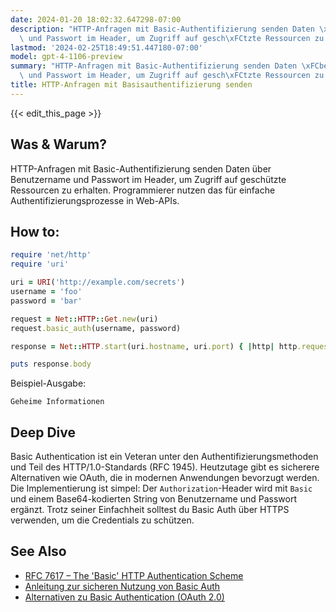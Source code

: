 ```yaml
---
date: 2024-01-20 18:02:32.647298-07:00
description: "HTTP-Anfragen mit Basic-Authentifizierung senden Daten \xFCber Benutzername\
  \ und Passwort im Header, um Zugriff auf gesch\xFCtzte Ressourcen zu erhalten.\u2026"
lastmod: '2024-02-25T18:49:51.447180-07:00'
model: gpt-4-1106-preview
summary: "HTTP-Anfragen mit Basic-Authentifizierung senden Daten \xFCber Benutzername\
  \ und Passwort im Header, um Zugriff auf gesch\xFCtzte Ressourcen zu erhalten.\u2026"
title: HTTP-Anfragen mit Basisauthentifizierung senden
---
```


{{< edit_this_page >}}

## Was & Warum?
HTTP-Anfragen mit Basic-Authentifizierung senden Daten über Benutzername und Passwort im Header, um Zugriff auf geschützte Ressourcen zu erhalten. Programmierer nutzen das für einfache Authentifizierungsprozesse in Web-APIs.

## How to:
```Ruby
require 'net/http'
require 'uri'

uri = URI('http://example.com/secrets')
username = 'foo'
password = 'bar'

request = Net::HTTP::Get.new(uri)
request.basic_auth(username, password)

response = Net::HTTP.start(uri.hostname, uri.port) { |http| http.request(request) }

puts response.body
```
Beispiel-Ausgabe:
```
Geheime Informationen
```

## Deep Dive
Basic Authentication ist ein Veteran unter den Authentifizierungsmethoden und Teil des HTTP/1.0-Standards (RFC 1945). Heutzutage gibt es sicherere Alternativen wie OAuth, die in modernen Anwendungen bevorzugt werden. Die Implementierung ist simpel: Der `Authorization`-Header wird mit `Basic ` und einem Base64-kodierten String von Benutzername und Passwort ergänzt. Trotz seiner Einfachheit solltest du Basic Auth über HTTPS verwenden, um die Credentials zu schützen.

## See Also
- [RFC 7617 – The 'Basic' HTTP Authentication Scheme](https://tools.ietf.org/html/rfc7617)
- [Anleitung zur sicheren Nutzung von Basic Auth](https://developer.mozilla.org/en-US/docs/Web/HTTP/Authentication)
- [Alternativen zu Basic Authentication (OAuth 2.0)](https://oauth.net/2/)
